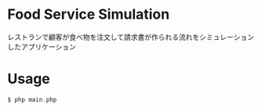 # Food Service Simulation

レストランで顧客が食べ物を注文して請求書が作られる流れをシミュレーションしたアプリケーション

# Usage

```php
$ php main.php
```
